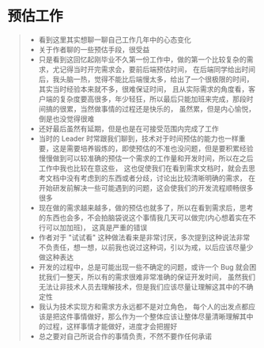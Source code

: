 # 预估工作

> - 看到这里其实想聊一聊自己工作几年中的心态变化
> - 关于作者聊的一些预估手段，很受益
> - 只是看到这回忆起刚毕业不久第一份工作中，做的第一个比较复杂的需求，尤记得当时开完需求会，要前后端预估时间，
> 在后端同学给出时间后，我头脑一热，觉得不能比后端慢太多，给出了一个很极限的时间，其实当时经验本来就不多，很难保证时间，
> 且从实际需求的角度看，客户端的复杂度要高很多，年少轻狂，所以最后只能加班来完成，那段时间搞的很累，当然做事情的过程还是快乐的，
> 虽然累，但是内心愉悦，倒是也没觉得很难
> - 还好最后虽然有延期，但是也是在可接受范围内完成了工作
> - 当时的 Leader 时常跟我们聊到，技术对于时间预估的能力也一样重要，这是需要培养锻炼的，即使预估的不准也没问题，但是要积累经验
> 慢慢做到可以较准确的预估一个需求的工作量和开发时间，所以在之后工作中我也比较在意这些，
> 这也促使我们在看到需求文档时，就会去思考文档中没有考虑到的东西或者分歧，讨论出比较清晰明确的需求，
> 在开始研发前解决一些可能遇到的问题，这会使我们的开发流程顺畅很多很多
> - 现在做的需求越来越多，做的预估也就多了，所以在看到需求后，思考的东西也会多，不会拍脑袋说这个事情我几天可以做完(内心想着实在不行可以加加班)，
> 这真是严重的错误
> - 作者对于 "试试看" 这种做法看来是非常讨厌，多次提到这种说法非常不负责任，想一想，以前我也说过这种词，引以为戒，以后应该尽量少做这种表达
> - 开发的过程中，总是可能出现一些不确定的问题，或许一个 Bug 就会困扰我们一整天，所以有的需求很难非常准确的保证开发时间，
> 虽然我们无法让非技术人员去理解技术，但是我们应该尽量让理解这其中的不确定性
> - 我认为技术实现方和需求方永远都不是对立角色，
> 每个人的出发点都应该是把这件事情做好，那么作为一个整体应该让整体尽量清晰理解其中的过程，这样事情才能做好，进度才会把握好
> - 总之要对自己所说合作的事情负责，不然不要作任何承诺